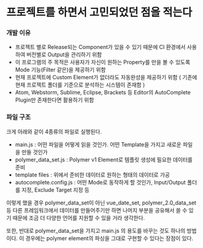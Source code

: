 # 프로젝트를 하면서 고민되었던 점을 적는다

### 개발 이유
- 프로젝트 별로 Release되는 Component가 있을 수 있기 때문에 CI 환경에서 사용하여 버전별로 Output을 관리하기 위함
- 이 프로그램의 주 목적은 사용자가 자신이 원하는 Property를 만을 볼 수 있도록 Mode 기능(Filter 같은)을 제공하기 위함
- 현재 프로젝트에 Custom Element가 없더라도 자동완성을 제공하기 위함 ( 기존에 현재 프로젝트 폴더를 기준으로 분석하는 시스템이 존재함 )
- Atom, Webstorm, Sublime, Eclipse, Brackets 등 Editor의 AutoComplete Plugin만 존재한다면 활용하기 위함

### 파일 구조
크게 아래와 같이 4종류의 파일로 실행된다.
- main.js : 어떤 파일을 어떻게 읽을 것인가. 어떤 Template을 가지고 새로운 파일을 만들 것인가
- polymer_data_set.js : Polymer v1 Element로 템플릿 생성에 필요한 데이터를 준비
- template files : 위에서 준비한 데이터로 원하는 형태의 데이터로 가공
- autocomplete.config.js : 어떤 Mode로 동작하게 할 것인가, Input/Output 폴더를 지정, Exclude Target 지정 등

이렇게 했을 경우 polymer_data_set이 아닌 vue_date_set, polymer_2.0_data_set 등 다른 프레임워크에서 데이터를 만들어주기만 하면
나머지 부분을 공유해서 쓸 수 있기 때문에 조금 더 다양한 언어를 지원할 수 있을 거라 생각한다.

또한, 반대로 polymer_data_set을 가지고 main.js 의 용도를 바꾸는 것도 하나의 방법이다.
이 경우에는 polymer element의 파싱을 그대로 구현할 수 있다는 장점이 있다.

